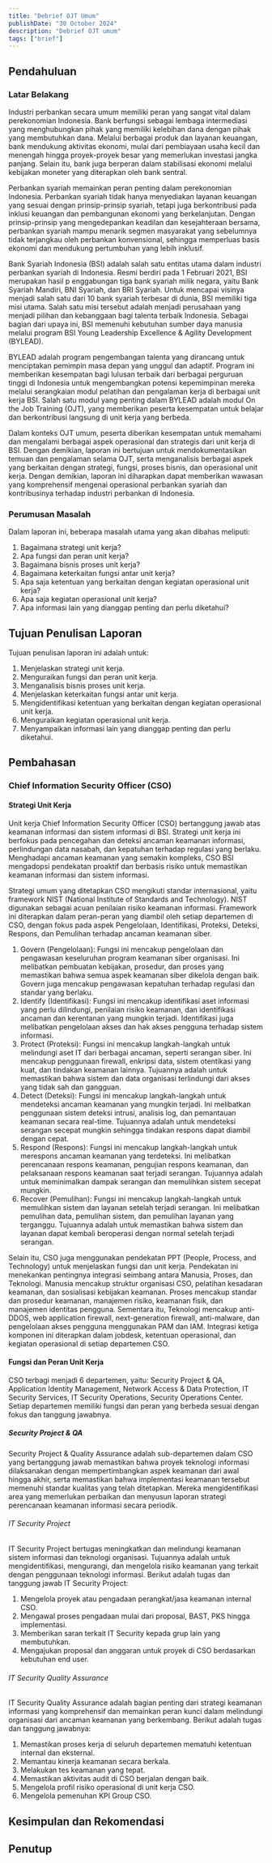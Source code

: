 ```yaml
---
title: "Debrief OJT Umum"
publishDate: "30 October 2024"
description: "Debrief OJT umum"
tags: ["brief"]
---
```


## Pendahuluan

### Latar Belakang

Industri perbankan secara umum memiliki peran yang sangat vital dalam perekonomian Indonesia. Bank berfungsi sebagai lembaga intermediasi yang menghubungkan pihak yang memiliki kelebihan dana dengan pihak yang membutuhkan dana. Melalui berbagai produk dan layanan keuangan, bank mendukung aktivitas ekonomi, mulai dari pembiayaan usaha kecil dan menengah hingga proyek-proyek besar yang memerlukan investasi jangka panjang. Selain itu, bank juga berperan dalam stabilisasi ekonomi melalui kebijakan moneter yang diterapkan oleh bank sentral.

Perbankan syariah memainkan peran penting dalam perekonomian Indonesia. Perbankan syariah tidak hanya menyediakan layanan keuangan yang sesuai dengan prinsip-prinsip syariah, tetapi juga berkontribusi pada inklusi keuangan dan pembangunan ekonomi yang berkelanjutan. Dengan prinsip-prinsip yang mengedepankan keadilan dan kesejahteraan bersama, perbankan syariah mampu menarik segmen masyarakat yang sebelumnya tidak terjangkau oleh perbankan konvensional, sehingga memperluas basis ekonomi dan mendukung pertumbuhan yang lebih inklusif.

Bank Syariah Indonesia (BSI) adalah salah satu entitas utama dalam industri perbankan syariah di Indonesia. Resmi berdiri pada 1 Februari 2021, BSI merupakan hasil p   enggabungan tiga bank syariah milik negara, yaitu Bank Syariah Mandiri, BNI Syariah, dan BRI Syariah. Untuk mencapai visinya menjadi salah satu dari 10 bank syariah terbesar di dunia, BSI memiliki tiga misi utama. Salah satu misi tersebut adalah menjadi perusahaan yang menjadi pilihan dan kebanggaan bagi talenta terbaik Indonesia. Sebagai bagian dari upaya ini, BSI memenuhi kebutuhan sumber daya manusia melalui program BSI Young Leadership Excellence & Agility Development (BYLEAD).

BYLEAD adalah program pengembangan talenta yang dirancang untuk menciptakan pemimpin masa depan yang unggul dan adaptif. Program ini memberikan kesempatan bagi lulusan terbaik dari berbagai perguruan tinggi di Indonesia untuk mengembangkan potensi kepemimpinan mereka melalui serangkaian modul pelatihan dan pengalaman kerja di berbagai unit kerja BSI. Salah satu modul yang penting dalam BYLEAD adalah modul On the Job Training (OJT), yang memberikan peserta kesempatan untuk belajar dan berkontribusi langsung di unit kerja yang berbeda.

Dalam konteks OJT umum, peserta diberikan kesempatan untuk memahami dan mengalami berbagai aspek operasional dan strategis dari unit kerja di BSI. Dengan demikian, laporan ini bertujuan untuk mendokumentasikan temuan dan pengalaman selama OJT, serta menganalisis berbagai aspek yang berkaitan dengan strategi, fungsi, proses bisnis, dan operasional unit kerja. Dengan demikian, laporan ini diharapkan dapat memberikan wawasan yang komprehensif mengenai operasional perbankan syariah dan kontribusinya terhadap industri perbankan di Indonesia.

### Perumusan Masalah

Dalam laporan ini, beberapa masalah utama yang akan dibahas meliputi:

1. Bagaimana strategi unit kerja?
2. Apa fungsi dan peran unit kerja?
3. Bagaimana bisnis proses unit kerja?
4. Bagaimana keterkaitan fungsi antar unit kerja?
5. Apa saja ketentuan yang berkaitan dengan kegiatan operasional unit kerja?
6. Apa saja kegiatan operasional unit kerja?
7. Apa informasi lain yang dianggap penting dan perlu diketahui?

## Tujuan Penulisan Laporan

Tujuan penulisan laporan ini adalah untuk:

1. Menjelaskan strategi unit kerja.
2. Menguraikan fungsi dan peran unit kerja.
3. Menganalisis bisnis proses unit kerja.
4. Menjelaskan keterkaitan fungsi antar unit kerja.
5. Mengidentifikasi ketentuan yang berkaitan dengan kegiatan operasional unit kerja.
6. Menguraikan kegiatan operasional unit kerja.
7. Menyampaikan informasi lain yang dianggap penting dan perlu diketahui.

## Pembahasan

### Chief Information Security Officer (CSO)

#### Strategi Unit Kerja

Unit kerja Chief Information Security Officer (CSO) bertanggung jawab atas keamanan informasi dan sistem informasi di BSI. Strategi unit kerja ini berfokus pada pencegahan dan deteksi ancaman keamanan informasi, perlindungan data nasabah, dan kepatuhan terhadap regulasi yang berlaku. Menghadapi ancaman keamanan yang semakin kompleks, CSO BSI mengadopsi pendekatan proaktif dan berbasis risiko untuk memastikan keamanan informasi dan sistem informasi.

Strategi umum yang ditetapkan CSO mengikuti standar internasional, yaitu framework NIST (National Institute of Standards and Technology). NIST digunakan sebagai acuan penilaian risiko keamanan informasi. Framework ini diterapkan dalam peran-peran yang diambil oleh setiap departemen di CSO, dengan fokus pada aspek Pengelolaan, Identifikasi, Proteksi, Deteksi, Respons, dan Pemulihan terhadap ancaman keamanan siber.

1. Govern (Pengelolaan): Fungsi ini mencakup pengelolaan dan pengawasan keseluruhan program keamanan siber organisasi. Ini melibatkan pembuatan kebijakan, prosedur, dan proses yang memastikan bahwa semua aspek keamanan siber dikelola dengan baik. Govern juga mencakup pengawasan kepatuhan terhadap regulasi dan standar yang berlaku.
2. Identify (Identifikasi): Fungsi ini mencakup identifikasi aset informasi yang perlu dilindungi, penilaian risiko keamanan, dan identifikasi ancaman dan kerentanan yang mungkin terjadi. Identifikasi juga melibatkan pengelolaan akses dan hak akses pengguna terhadap sistem informasi.
3. Protect (Proteksi): Fungsi ini mencakup langkah-langkah untuk melindungi aset IT dari berbagai ancaman, seperti serangan siber. Ini mencakup penggunaan firewall, enkripsi data, sistem otentikasi yang kuat, dan tindakan keamanan lainnya. Tujuannya adalah untuk memastikan bahwa sistem dan data organisasi terlindungi dari akses yang tidak sah dan gangguan.
4. Detect (Deteksi): Fungsi ini mencakup langkah-langkah untuk mendeteksi ancaman keamanan yang mungkin terjadi. Ini melibatkan penggunaan sistem deteksi intrusi, analisis log, dan pemantauan keamanan secara real-time. Tujuannya adalah untuk mendeteksi serangan secepat mungkin sehingga tindakan respons dapat diambil dengan cepat.
5. Respond (Respons): Fungsi ini mencakup langkah-langkah untuk merespons ancaman keamanan yang terdeteksi. Ini melibatkan perencanaan respons keamanan, pengujian respons keamanan, dan pelaksanaan respons keamanan saat terjadi serangan. Tujuannya adalah untuk meminimalkan dampak serangan dan memulihkan sistem secepat mungkin.
6. Recover (Pemulihan): Fungsi ini mencakup langkah-langkah untuk memulihkan sistem dan layanan setelah terjadi serangan. Ini melibatkan pemulihan data, pemulihan sistem, dan pemulihan layanan yang terganggu. Tujuannya adalah untuk memastikan bahwa sistem dan layanan dapat kembali beroperasi dengan normal setelah terjadi serangan.

Selain itu, CSO juga menggunakan pendekatan PPT (People, Process, and Technology) untuk menjelaskan fungsi dan unit kerja. Pendekatan ini menekankan pentingnya integrasi seimbang antara Manusia, Proses, dan Teknologi. Manusia mencakup struktur organisasi CSO, pelatihan kesadaran keamanan, dan sosialisasi kebijakan keamanan. Proses mencakup standar dan prosedur keamanan, manajemen risiko, keamanan fisik, dan manajemen identitas pengguna. Sementara itu, Teknologi mencakup anti-DDOS, web application firewall, next-generation firewall, anti-malware, dan pengelolaan akses pengguna menggunakan PAM dan IAM. Integrasi ketiga komponen ini diterapkan dalam jobdesk, ketentuan operasional, dan kegiatan operasional di setiap departemen CSO.

#### Fungsi dan Peran Unit Kerja

CSO terbagi menjadi 6 departemen, yaitu: Security Project & QA, Application Identity Management, Network Access & Data Protection, IT Security Services, IT Security Operations, Security Operations Center. Setiap departemen memiliki fungsi dan peran yang berbeda sesuai dengan fokus dan tanggung jawabnya.

##### Security Project & QA

Security Project & Quality Assurance adalah sub-departemen dalam CSO yang bertanggung jawab memastikan bahwa proyek teknologi informasi dilaksanakan dengan mempertimbangkan aspek keamanan dari awal hingga akhir, serta memastikan bahwa implementasi keamanan tersebut memenuhi standar kualitas yang telah ditetapkan. Mereka mengidentifikasi area yang memerlukan perbaikan dan menyusun laporan strategi perencanaan keamanan informasi secara periodik.

###### IT Security Project

IT Security Project bertugas meningkatkan dan melindungi keamanan sistem informasi dan teknologi organisasi. Tujuannya adalah untuk mengidentifikasi, mengurangi, dan mengelola risiko keamanan yang terkait dengan penggunaan teknologi informasi. Berikut adalah tugas dan tanggung jawab IT Security Project:

1. Mengelola proyek atau pengadaan perangkat/jasa keamanan internal CSO.
2. Mengawal proses pengadaan mulai dari proposal, BAST, PKS hingga implementasi.
3. Memberikan saran terkait IT Security kepada grup lain yang membutuhkan.
4. Mengajukan proposal dan anggaran untuk proyek di CSO berdasarkan kebutuhan end user.

###### IT Security Quality Assurance

IT Security Quality Assurance adalah bagian penting dari strategi keamanan informasi yang komprehensif dan memainkan peran kunci dalam melindungi organisasi dari ancaman keamanan yang berkembang. Berikut adalah tugas dan tanggung jawabnya:

1. Memastikan proses kerja di seluruh departemen mematuhi ketentuan internal dan eksternal.
2. Memantau kinerja keamanan secara berkala.
3. Melakukan tes keamanan yang tepat.
4. Memastikan aktivitas audit di CSO berjalan dengan baik.
5. Mengelola profil risiko operasional di unit kerja CSO.
6. Mengelola pemenuhan KPI Group CSO.

## Kesimpulan dan Rekomendasi

## Penutup